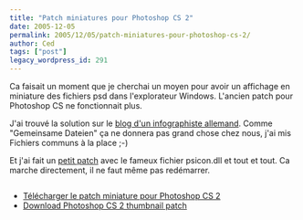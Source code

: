 ```yaml
---
title: "Patch miniatures pour Photoshop CS 2"
date: 2005-12-05
permalink: 2005/12/05/patch-miniatures-pour-photoshop-cs-2/
author: Ced
tags: ["post"]
legacy_wordpress_id: 291
---
```


Ca faisait un moment que je cherchai un moyen pour avoir un affichage en miniature des fichiers psd dans l'explorateur Windows. L'ancien patch pour Photoshop CS ne fonctionnait plus.

J'ai trouvé la solution sur le <a href="http://blog.gotchi.at/index.php?/archives/44-Photoshop-9-CS2-Miniaturansicht.html#extended" hreflang="de">blog d'un infographiste allemand</a>. Comme "Gemeinsame Dateien" ça ne donnera pas grand chose chez nous, j'ai mis Fichiers communs à la place ;-)

<!-- excerpt -->

Et j'ai fait un <a href="http://64k.be/download/ps-thumbnail-patch.zip" hreflang="fr">petit patch</a> avec le fameux fichier psicon.dll et tout et tout. Ca marche directement, il ne faut même pas redémarrer.

<img src="https://64k.be/wp-content/uploads/2006/infographie/photoshop-cs2-thumbnail.gif" alt="" />

 <ul> <li><a href="http://64k.be/download/ps-thumbnail-patch.zip" hreflang="fr">Télécharger le patch miniature pour Photoshop CS 2</a></li> <li><a href="http://64k.be/download/ps-thumbnail-patch.zip" hreflang="fr">Download Photoshop CS 2 thumbnail patch</a></li> </ul>
